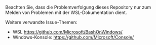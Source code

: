 Beachten Sie, dass die Problemverfolgung dieses Repository nur zum Melden von Problemen mit der WSL-Dokumentation dient.

Weitere verwandte Issue-Themen:

* WSL https://github.com/Microsoft/BashOnWindows/
* Windows-Konsole: https://github.com/Microsoft/Console/

